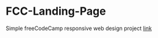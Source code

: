 # FCC-Landing-Page
Simple freeCodeCamp responsive web design project [link](https://learn.freecodecamp.org/responsive-web-design/responsive-web-design-projects/build-a-product-landing-page)
